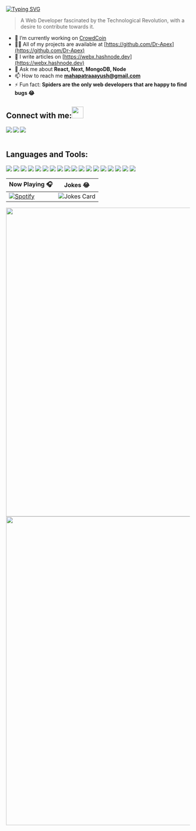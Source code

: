 [![Typing SVG](https://readme-typing-svg.herokuapp.com?color=F77222&size=29&multiline=true&width=700&lines=Welcome+To+Aayush+Mahapatra's+GitHub+Profile)](https://git.io/typing-svg)

> A Web Developer fascinated by the Technological Revolution, with a desire to contribute towards it.

- 🔭 I’m currently working on [CrowdCoin](https://github.com/Dr-Apex/CrowdCoin)
- 👨‍💻 All of my projects are available at [https://github.com/Dr-Apex](https://github.com/Dr-Apex)
- 📝 I write articles on [https://webx.hashnode.dev](https://webx.hashnode.dev)
- 💬 Ask me about **React, Next, MongoDB, Node**
- 📫 How to reach me **mahapatraaayush@gmail.com**
- ⚡ Fun fact: **Spiders are the only web developers that are happy to find bugs 😂**

<!-- -------------------------------------------- -->

## Connect with me:<img src="https://github.com/TheDudeThatCode/TheDudeThatCode/blob/master/Assets/Handshake.gif" height="32px">
<p align="left">
  <a href="https://www.linkedin.com/in/aayush-mahapatra" target="blank" >
    <img align="left"  src="https://img.shields.io/badge/LinkedIn-0077B5?style=for-the-badge&logo=linkedin&logoColor=white" />
  </a>
  <a href="https://webx.hashnode.dev">
    <img align="left"  src="https://img.shields.io/badge/Hashnode-2962FF?style=for-the-badge&logo=hashnode&logoColor=white" />
  </a>
  <a href="https://stackoverflow.com/users/14931076/aayush">
    <img align="left"  src="https://img.shields.io/badge/Stack-Overflow-E4405F?style=for-the-badge&logo=stackoverflow&logoColor=white" />
  </a>
</p>
<br>
<br>

<!-- -------------------------------------------- -->

## Languages and Tools:
![](https://img.shields.io/badge/Next.js-242B2E?style=for-the-badge&logo=nextdotjs&logoColor=black)
![](https://img.shields.io/badge/Web3-1B98F5?style=for-the-badge&logo=web3dotjs&logoColor=white)
![](https://img.shields.io/badge/Solidity-8D3DAF?style=for-the-badge&logo=solidity&logoColor=white)
![](https://img.shields.io/badge/React-23C4ED?style=for-the-badge&logo=react&logoColor=white)
![](https://img.shields.io/badge/JavaScript-F7DF1E?style=for-the-badge&logo=javascript&logoColor=black)
![](https://img.shields.io/badge/Node.js-339933?style=for-the-badge&logo=nodedotjs&logoColor=white)
![](https://img.shields.io/badge/Express-35BDD0?style=for-the-badge&logo=express&logoColor=white)
![](https://img.shields.io/badge/MongoDB-1FAA59?style=for-the-badge&logo=mongodb&logoColor=white)
![](https://img.shields.io/badge/Redux-8D3DAF?style=for-the-badge&logo=redux&logoColor=white)
![](https://img.shields.io/badge/SocketIO-758283?style=for-the-badge&logo=socketdotio&logoColor=white)
![](https://img.shields.io/badge/Jest-E03B8B?style=for-the-badge&logo=jest&logoColor=white)
![](https://img.shields.io/badge/Firebase-BF3325?style=for-the-badge&logo=firebase&logoColor=white)
![](https://img.shields.io/badge/Python-FFFFFF?style=for-the-badge&logo=python&logoColor=darkgreen)
![](https://img.shields.io/badge/Heroku-430098?style=for-the-badge&logo=heroku&logoColor=white)
![](https://img.shields.io/badge/Git-F05032?style=for-the-badge&logo=git&logoColor=white)
![](https://img.shields.io/badge/VS_Code-0078D4?style=for-the-badge&logo=visual%20studio%20code&logoColor=white)
![](https://img.shields.io/badge/AdobeXD-6A1B4D?style=for-the-badge&logo=adobexd&logoColor=white)
![](https://img.shields.io/badge/Figma-%2320C4CB.svg?&style=for-the-badge&logo=figma&logoColor=white)

<!-- -------------------------------------------- -->


| Now Playing 🎧  | Jokes 😂 |
| ------------- | ------------- |
| [![Spotify](https://github-readme-remake.vercel.app/api/spotify)](https://open.spotify.com/user/smknmclpuhq6cl2331b88yd9y)  | <img src="https://readme-jokes.vercel.app/api?bgColor=%230D0D0D&borderColor=%238D3DAF&qColor=%23CAD5E2&aColor=%23CAD5E2&textColor=%23CAD5E2&codeColor=%23CAD5E2" alt="Jokes Card">  |

<!-- see https://ashutosh00710.github.io/github-readme-activity-graph/ -->
<img width="843em" src="https://activity-graph.herokuapp.com/graph?username=dr-apex&point=242B2E&line=8D3DAF&hide_title=false&bg_color=0D0D0D&color=CAD5E2">

<img width="843em" src="https://imgs.developpaper.com/imgs/1176636153-e12a98acd115c817_articlex.gif">
